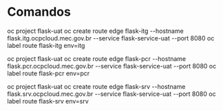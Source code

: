 # Comandos

oc project flask-uat
oc create route edge flask-itg --hostname flask.itg.ocpcloud.mec.gov.br --service flask-service-uat --port 8080
oc label route flask-itg env=itg

oc project flask-uat
oc create route edge flask-pcr --hostname flask.pcr.ocpcloud.mec.gov.br --service flask-service-uat --port 8080
oc label route flask-pcr env=pcr

oc project flask-uat
oc create route edge flask-srv --hostname flask.srv.ocpcloud.mec.gov.br --service flask-service-uat --port 8080
oc label route flask-srv env=srv
